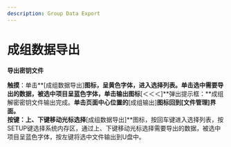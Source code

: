 ```yaml
---
description: Group Data Export
---
```


# 成组数据导出

**导出密钥文件**

**触摸**：单击**\[成组数据导出\]**图标，呈黄色字体，进入选择列表。单击选中需要导出的数据，被选中项目呈蓝色字体，单击输出图标**\[＜＜＜\]**弹出提示框：**成组解密密钥文件输出完成。**单击页面中心位置的**\[成组输出\]**图标回到\[文件管理\]界面。  
**按键**：上、下键移动光标选择**\[成组数据导出\]**图标，按回车键进入选择列表，按SETUP键选择系统内存区，通过上、下键移动光标选择需要导出的数据，被选中项目呈蓝色字体，按左键将选中文件输出到U盘中。

